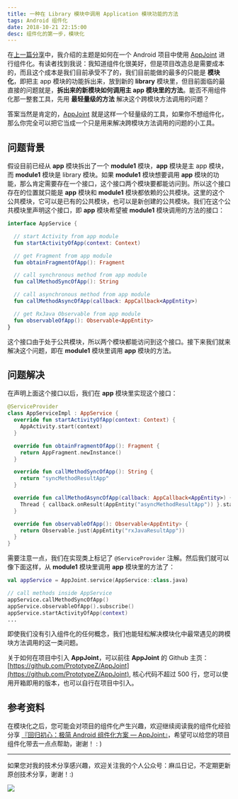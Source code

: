 ```yaml
---
title: 一种在 Library 模块中调用 Application 模块功能的方法
tags: Android 组件化
date: 2018-10-21 22:15:00
desc: 组件化的第一步，模块化
---
```


在[上一篇分享](/2018/09/15/app-joint-introduction/)中，我介绍的主题是如何在一个 Android 项目中使用 [AppJoint](https://github.com/PrototypeZ/AppJoint) 进行组件化。有读者找到我说：我知道组件化很美好，但是项目改造总是需要成本的，而且这个成本是我们目前承受不了的，我们目前能做的最多的只能是 **模块化**，即把主 app 模块的功能拆出来，放到新的 **library** 模块里，但目前面临的最直接的问题就是，**拆出来的新模块如何调用主 app 模块里的方法**。能否不用组件化那一整套工具，先用 **最轻量级的方法** 解决这个跨模块方法调用的问题？

<!-- More -->

答案当然是肯定的，[AppJoint](https://github.com/PrototypeZ/AppJoint) 就是这样一个轻量级的工具，如果你不想组件化，那么你完全可以把它当成一个只是用来解决跨模块方法调用的问题的小工具。

## 问题背景

假设目前已经从 **app** 模块拆出了一个 **module1** 模块，**app** 模块是主 app 模块， 而 **module1** 模块是 library 模块。如果 **module1** 模块想要调用 **app** 模块的功能，那么肯定需要存在一个接口，这个接口两个模块要都能访问到。所以这个接口存在的位置就只能是 **app** 模块和 **module1** 模块都依赖的公共模块。这里的这个公共模块，它可以是已有的公共模块，也可以是新创建的公共模块。我们在这个公共模块里声明这个接口，即 **app** 模块希望被 **module1** 模块调用的方法的接口：

```kotlin
interface AppService {

  // start Activity from app module
  fun startActivityOfApp(context: Context)

  // get Fragment from app module
  fun obtainFragmentOfApp(): Fragment

  // call synchronous method from app module
  fun callMethodSyncOfApp(): String

  // call asynchronous method from app module
  fun callMethodAsyncOfApp(callback: AppCallback<AppEntity>)

  // get RxJava Observable from app module
  fun observableOfApp(): Observable<AppEntity>
}
```

这个接口由于处于公共模块，所以两个模块都能访问到这个接口。接下来我们就来解决这个问题，即在 **module1** 模块里调用 **app** 模块的方法。

## 问题解决

在声明上面这个接口以后，我们在 **app** 模块里实现这个接口：

```kotlin
@ServiceProvider
class AppServiceImpl : AppService {
  override fun startActivityOfApp(context: Context) {
    AppActivity.start(context)
  }

  override fun obtainFragmentOfApp(): Fragment {
    return AppFragment.newInstance()
  }

  override fun callMethodSyncOfApp(): String {
    return "syncMethodResultApp"
  }

  override fun callMethodAsyncOfApp(callback: AppCallback<AppEntity>) {
    Thread { callback.onResult(AppEntity("asyncMethodResultApp")) }.start()
  }

  override fun observableOfApp(): Observable<AppEntity> {
    return Observable.just(AppEntity("rxJavaResultApp"))
  }
}
```

需要注意一点，我们在实现类上标记了 `@ServiceProvider` 注解。然后我们就可以像下面这样，从 **module1** 模块里调用 **app** 模块里的方法了：

```kotlin
val appService = AppJoint.service(AppService::class.java)

// call methods inside AppService
appService.callMethodSyncOfApp()
appService.observableOfApp().subscribe()
appService.startActivityOfApp(context)
...
```

即使我们没有引入组件化的任何概念，我们也能轻松解决模块化中最常遇见的跨模块方法调用的这一类问题。

关于如何在项目中引入 **AppJoint**，可以前往 **AppJoint** 的 Github 主页：[https://github.com/PrototypeZ/AppJoint](https://github.com/PrototypeZ/AppJoint), 核心代码不超过 500 行，您可以使用开箱即用的版本，也可以自行在项目中引入。

## 参考资料

在模块化之后，您可能会对项目的组件化产生兴趣，欢迎继续阅读我的组件化经验分享 [『回归初心：极简 Android 组件化方案 — AppJoint』](http://prototypez.github.io/2018/09/15/app-joint-introduction/)，希望可以给您的项目组件化带去一点点帮助，谢谢！ : )
___
如果您对我的技术分享感兴趣，欢迎关注我的个人公众号：麻瓜日记，不定期更新原创技术分享，谢谢！:)

![](http://prototypez.github.io/images/qrcode.jpg)